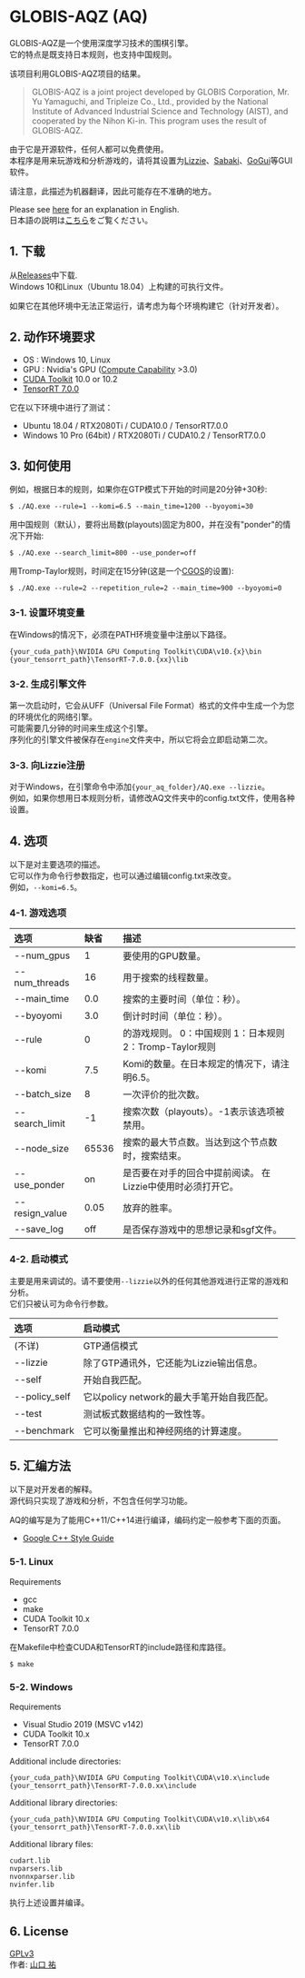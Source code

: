 # GLOBIS-AQZ (AQ)

GLOBIS-AQZ是一个使用深度学习技术的围棋引擎。  
它的特点是既支持日本规则，也支持中国规则。  

该项目利用GLOBIS-AQZ项目的结果。  

> GLOBIS-AQZ is a joint project developed by GLOBIS Corporation, Mr. Yu Yamaguchi, and Tripleize Co., Ltd., provided by the National Institute of Advanced Industrial Science and Technology (AIST), and cooperated by the Nihon Ki-in. This program uses the result of GLOBIS-AQZ.

由于它是开源软件，任何人都可以免费使用。  
本程序是用来玩游戏和分析游戏的，请将其设置为[Lizzie](https://github.com/featurecat/lizzie)、[Sabaki](https://github.com/SabakiHQ/Sabaki)、[GoGui](https://sourceforge.net/projects/gogui/)等GUI软件。  

请注意，此描述为机器翻译，因此可能存在不准确的地方。  

Please see [here](https://github.com/ymgaq/AQ/blob/master/README.md) for an explanation in English.  
日本語の説明は[こちら](https://github.com/ymgaq/AQ/blob/master/README_JP.md)をご覧ください。  

## 1. 下载
从[Releases](https://github.com/ymgaq/AQ/releases)中下载.  
Windows 10和Linux（Ubuntu 18.04）上构建的可执行文件。  

如果它在其他环境中无法正常运行，请考虑为每个环境构建它（针对开发者）。  

## 2. 动作环境要求
+ OS  : Windows 10, Linux
+ GPU : Nvidia's GPU ([Compute Capability](https://developer.nvidia.com/cuda-gpus) >3.0)
+ [CUDA Toolkit](https://developer.nvidia.com/cuda-toolkit) 10.0 or 10.2
+ [TensorRT 7.0.0](https://docs.nvidia.com/deeplearning/sdk/tensorrt-archived/tensorrt-700/tensorrt-install-guide/index.html)

它在以下环境中进行了测试：  
+ Ubuntu 18.04 / RTX2080Ti / CUDA10.0 / TensorRT7.0.0
+ Windows 10 Pro (64bit) / RTX2080Ti / CUDA10.2 / TensorRT7.0.0

## 3. 如何使用
例如，根据日本的规则，如果你在GTP模式下开始的时间是20分钟+30秒:  
```
$ ./AQ.exe --rule=1 --komi=6.5 --main_time=1200 --byoyomi=30
```
用中国规则（默认），要将出局数(playouts)固定为800，并在没有"ponder"的情况下开始:  
```
$ ./AQ.exe --search_limit=800 --use_ponder=off
```
用Tromp-Taylor规则，时间定在15分钟(这是一个[CGOS](http://www.yss-aya.com/cgos/)的设置):  
```
$ ./AQ.exe --rule=2 --repetition_rule=2 --main_time=900 --byoyomi=0
```

### 3-1. 设置环境变量
在Windows的情况下，必须在PATH环境变量中注册以下路径。  
```
{your_cuda_path}\NVIDIA GPU Computing Toolkit\CUDA\v10.{x}\bin
{your_tensorrt_path}\TensorRT-7.0.0.{xx}\lib
```

### 3-2. 生成引擎文件
第一次启动时，它会从UFF（Universal File Format）格式的文件中生成一个为您的环境优化的网络引擎。  
可能需要几分钟的时间来生成这个引擎。  
序列化的引擎文件被保存在`engine`文件夹中，所以它将会立即启动第二次。  

### 3-3. 向Lizzie注册
对于Windows，在引擎命令中添加`{your_aq_folder}/AQ.exe --lizzie`。  
例如，如果你想用日本规则分析，请修改AQ文件夹中的config.txt文件，使用各种设置。  

## 4. 选项
以下是对主要选项的描述。  
它可以作为命令行参数指定，也可以通过编辑config.txt来改变。  
例如，`--komi=6.5`。  

### 4-1. 游戏选项
| 选项 | 缺省 | 描述 |
| :--- | :--- | :--- |
| --num_gpus | 1 | 要使用的GPU数量。 |
| --num_threads | 16 | 用于搜索的线程数量。 |
| --main_time | 0.0 | 搜索的主要时间（单位：秒）。 |
| --byoyomi | 3.0 | 倒计时时间（单位：秒）。 |
| --rule | 0 | 的游戏规则。 0：中国规则 1：日本规则 2：Tromp-Taylor规则 |
| --komi | 7.5 | Komi的数量。在日本规定的情况下，请注明6.5。 |
| --batch_size | 8 | 一次评价的批次数。 |
| --search_limit | -1 | 搜索次数（playouts）。-1表示该选项被禁用。 |
| --node_size | 65536 | 搜索的最大节点数。当达到这个节点数时，搜索结束。 |
| --use_ponder | on | 是否要在对手的回合中提前阅读。 在Lizzie中使用时必须打开它。 |
| --resign_value | 0.05 | 放弃的胜率。 |
| --save_log | off | 是否保存游戏中的思想记录和sgf文件。 |

### 4-2. 启动模式
主要是用来调试的。请不要使用`--lizzie`以外的任何其他游戏进行正常的游戏和分析。  
它们只被认可为命令行参数。  

| 选项 | 启动模式 |
| :--- | :--- |
| (不详) | GTP通信模式 |
| --lizzie | 除了GTP通讯外，它还能为Lizzie输出信息。 |
| --self | 开始自我匹配。 |
| --policy_self | 它以policy network的最大手笔开始自我匹配。 |
| --test | 测试板式数据结构的一致性等。 |
| --benchmark | 它可以衡量推出和神经网络的计算速度。 |

## 5. 汇编方法
以下是对开发者的解释。  
源代码只实现了游戏和分析，不包含任何学习功能。  

AQ的编写是为了能用C++11/C++14进行编译，编码约定一般参考下面的页面。  
+ [Google C++ Style Guide](https://google.github.io/styleguide/cppguide.html)

### 5-1. Linux
Requirements
+ gcc
+ make
+ CUDA Toolkit 10.x
+ TensorRT 7.0.0

在Makefile中检查CUDA和TensorRT的include路径和库路径。  

```
$ make
```

### 5-2. Windows
Requirements
+ Visual Studio 2019 (MSVC v142)
+ CUDA Toolkit 10.x
+ TensorRT 7.0.0

Additional include directories:
```
{your_cuda_path}\NVIDIA GPU Computing Toolkit\CUDA\v10.x\include
{your_tensorrt_path}\TensorRT-7.0.0.xx\include
```

Additional library directories:
```
{your_cuda_path}\NVIDIA GPU Computing Toolkit\CUDA\v10.x\lib\x64
{your_tensorrt_path}\TensorRT-7.0.0.xx\lib
```

Additional library files:
```
cudart.lib
nvparsers.lib
nvonnxparser.lib
nvinfer.lib
```

执行上述设置并编译。  

## 6. License
[GPLv3](https://github.com/ymgaq/AQ/blob/master/LICENSE.txt)  
作者: [山口 祐](https://twitter.com/ymg_aq)  
